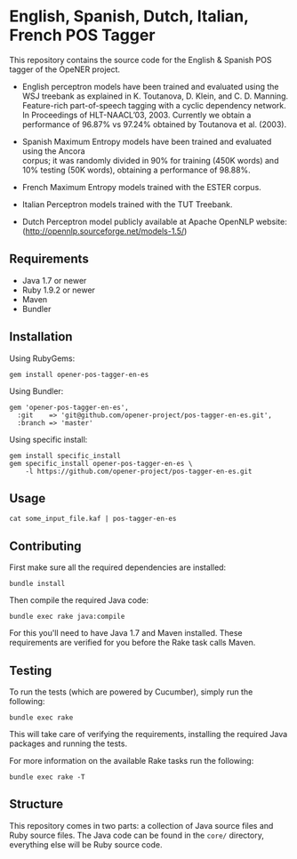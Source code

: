 # English, Spanish,  Dutch, Italian, French POS Tagger

This repository contains the source code for the English & Spanish POS tagger of the
OpeNER project.

* English perceptron models have been trained and evaluated using the WSJ 
  treebank as explained in K. Toutanova, D. Klein, and C. D. Manning. 
  Feature-rich part-of-speech tagging with a cyclic dependency network.  In 
  Proceedings of HLT-NAACL’03, 2003. Currently we obtain a performance of 96.87% 
  vs 97.24% obtained by Toutanova et al. (2003).

* Spanish Maximum Entropy models have been trained and evaluated using the Ancora  
  corpus; it was randomly divided in 90% for training (450K words) and 10% testing 
  (50K words), obtaining a performance of 98.88%.

* French Maximum Entropy models trained with the ESTER corpus. 

* Italian Perceptron models trained with the TUT Treebank. 

* Dutch Perceptron model publicly available at Apache OpenNLP website:
  (http://opennlp.sourceforge.net/models-1.5/)

## Requirements

* Java 1.7 or newer
* Ruby 1.9.2 or newer
* Maven
* Bundler

## Installation

Using RubyGems:

    gem install opener-pos-tagger-en-es

Using Bundler:

    gem 'opener-pos-tagger-en-es',
      :git    => 'git@github.com/opener-project/pos-tagger-en-es.git',
      :branch => 'master'

Using specific install:

    gem install specific_install
    gem specific_install opener-pos-tagger-en-es \
        -l https://github.com/opener-project/pos-tagger-en-es.git

## Usage

    cat some_input_file.kaf | pos-tagger-en-es

## Contributing

First make sure all the required dependencies are installed:

    bundle install

Then compile the required Java code:

    bundle exec rake java:compile

For this you'll need to have Java 1.7 and Maven installed. These requirements
are verified for you before the Rake task calls Maven.

## Testing

To run the tests (which are powered by Cucumber), simply run the following:

    bundle exec rake

This will take care of verifying the requirements, installing the required Java
packages and running the tests.

For more information on the available Rake tasks run the following:

    bundle exec rake -T

## Structure

This repository comes in two parts: a collection of Java source files and Ruby
source files. The Java code can be found in the `core/` directory, everything
else will be Ruby source code.